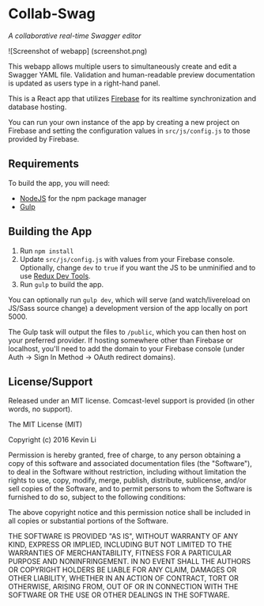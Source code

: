 # Collab-Swag
_A collaborative real-time Swagger editor_

![Screenshot of webapp] (screenshot.png)

This webapp allows multiple users to simultaneously create and edit a Swagger YAML file. Validation and human-readable preview documentation is updated as users type in a right-hand panel.

This is a React app that utilizes [Firebase](https://firebase.google.com/) for its realtime synchronization and database hosting.

You can run your own instance of the app by creating a new project on Firebase and setting the configuration values in `src/js/config.js` to those provided by Firebase.

## Requirements
To build the app, you will need:

* [NodeJS](https://nodejs.org/en/) for the npm package manager
* [Gulp](http://gulpjs.com/)

## Building the App
1. Run `npm install`
2. Update `src/js/config.js` with values from your Firebase console. Optionally, change `dev` to `true` if you want the JS to be unminified and to use [Redux Dev Tools](https://github.com/gaearon/redux-devtools).
3. Run `gulp` to build the app.

You can optionally run `gulp dev`, which will serve (and watch/livereload on JS/Sass source change) a development version of the app locally on port 5000.

The Gulp task will output the files to `/public`, which you can then host on your preferred provider. If hosting somewhere other than Firebase or localhost, you'll need to add the domain to your Firebase console (under Auth -> Sign In Method -> OAuth redirect domains).

## License/Support
Released under an MIT license. Comcast-level support is provided (in other words, no support).

The MIT License (MIT)

Copyright (c) 2016 Kevin Li

Permission is hereby granted, free of charge, to any person obtaining a copy of this software and associated documentation files (the "Software"), to deal in the Software without restriction, including without limitation the rights to use, copy, modify, merge, publish, distribute, sublicense, and/or sell copies of the Software, and to permit persons to whom the Software is furnished to do so, subject to the following conditions:

The above copyright notice and this permission notice shall be included in all copies or substantial portions of the Software.

THE SOFTWARE IS PROVIDED "AS IS", WITHOUT WARRANTY OF ANY KIND, EXPRESS OR IMPLIED, INCLUDING BUT NOT LIMITED TO THE WARRANTIES OF MERCHANTABILITY, FITNESS FOR A PARTICULAR PURPOSE AND NONINFRINGEMENT. IN NO EVENT SHALL THE AUTHORS OR COPYRIGHT HOLDERS BE LIABLE FOR ANY CLAIM, DAMAGES OR OTHER LIABILITY, WHETHER IN AN ACTION OF CONTRACT, TORT OR OTHERWISE, ARISING FROM, OUT OF OR IN CONNECTION WITH THE SOFTWARE OR THE USE OR OTHER DEALINGS IN THE SOFTWARE.